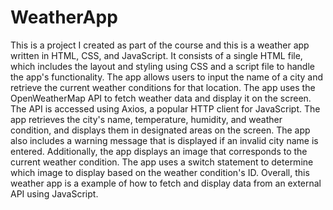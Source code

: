 # WeatherApp

This is a project I created as part of the course and this is a weather app written in HTML, CSS, and JavaScript. It consists of a single HTML file, which includes the layout and styling using CSS and a script file to handle the app's functionality. The app allows users to input the name of a city and retrieve the current weather conditions for that location.
The app uses the OpenWeatherMap API to fetch weather data and display it on the screen. The API is accessed using Axios, a popular HTTP client for JavaScript. The app retrieves the city's name, temperature, humidity, and weather condition, and displays them in designated areas on the screen.
The app also includes a warning message that is displayed if an invalid city name is entered. Additionally, the app displays an image that corresponds to the current weather condition. The app uses a switch statement to determine which image to display based on the weather condition's ID.
Overall, this weather app is a example of how to fetch and display data from an external API using JavaScript.
